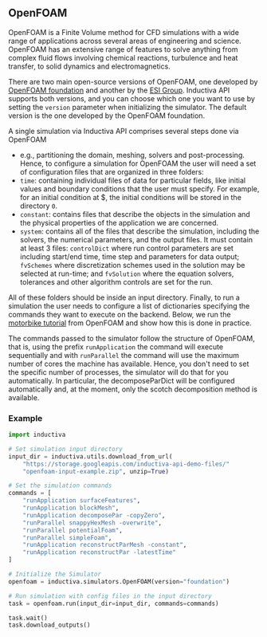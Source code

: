 ## OpenFOAM

OpenFOAM is a Finite Volume method for CFD simulations with a wide range of 
applications across several areas of engineering and science. OpenFOAM has an 
extensive
range of features to solve anything from complex fluid flows involving chemical 
reactions, turbulence and heat transfer, to solid dynamics and electromagnetics.

There are two main open-source versions of OpenFOAM, one developed by [OpenFOAM foundation](https://openfoam.org/) and another by the [ESI Group](https://www.openfoam.com/). Inductiva API supports 
both versions, and you can choose which one you want to use by setting the `version` 
parameter when initializing the simulator. The default version is the one developed 
by the OpenFOAM foundation.

A single simulation via Inductiva API comprises several steps done via OpenFOAM 
- e.g., partitioning the domain, meshing, solvers and post-processing. Hence, to 
configure a simulation for OpenFOAM the user will need a set of configuration files 
that are organized in three folders:
- `time`: containing individual files of data for particular fields, like initial 
values and boundary conditions that the user must specify. For example, for an 
initial condition at $, the initial conditions will be stored in the directory `0`.
- `constant`: contains files that describe the objects in the simulation and the 
physical properties of the application we are concerned.
- `system`: contains all of the files that describe the simulation, including the 
solvers, the numerical parameters, and the output files. It must contain at least 
3 files: `controlDict` where run control parameters are set including start/end time, 
time step and parameters for data output; `fvSchemes` where discretization schemes 
used in the solution may be selected at run-time; and `fvSolution` where the equation 
solvers, tolerances and other algorithm controls are set for the run.

All of these folders should be inside an input directory. Finally, to run a 
simulation the user needs to configure a list of dictionaries specifying the commands 
they want to execute on the backend. Below, we run the [motorbike tutorial](https://github.com/OpenFOAM/OpenFOAM-8/tree/master/tutorials/incompressible/simpleFoam/motorBike) from OpenFOAM and show 
how this is done in practice.

The commands passed to the simulator follow the structure of OpenFOAM, that is, 
using the prefix `runApplication` the command will execute sequentially and with
 `runParallel` the command will use the maximum number of cores the machine has 
 available. Hence, you don't need to set the specific number of processes, the 
 simulator will do that for you automatically. In particular, the decomposeParDict 
 will be configured automatically and, at the moment, only the scotch decomposition 
 method is available.

### Example 

````python
import inductiva

# Set simulation input directory
input_dir = inductiva.utils.download_from_url(
    "https://storage.googleapis.com/inductiva-api-demo-files/"
    "openfoam-input-example.zip", unzip=True)

# Set the simulation commands
commands = [
    "runApplication surfaceFeatures",
    "runApplication blockMesh",
    "runApplication decomposePar -copyZero",
    "runParallel snappyHexMesh -overwrite",
    "runParallel potentialFoam",
    "runParallel simpleFoam",
    "runApplication reconstructParMesh -constant",
    "runApplication reconstructPar -latestTime"
]

# Initialize the Simulator
openfoam = inductiva.simulators.OpenFOAM(version="foundation")

# Run simulation with config files in the input directory
task = openfoam.run(input_dir=input_dir, commands=commands)

task.wait()
task.download_outputs()
````